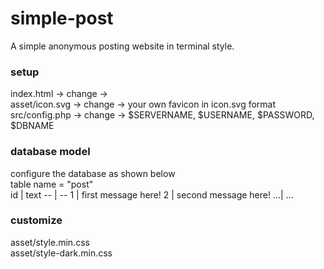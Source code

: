 # simple-post
A simple anonymous posting website in terminal style.

### setup
index.html -> change -> <title>demo</title><br>
asset/icon.svg -> change -> your own favicon in icon.svg format<br>
src/config.php -> change -> $SERVERNAME, $USERNAME, $PASSWORD, $DBNAME<br>

### database model
configure the database as shown below<br>
table name = "post"<br>
id | text
-- | --
1  | first message here!
2  | second message here!
...| ...

### customize
asset/style.min.css<br>
asset/style-dark.min.css

